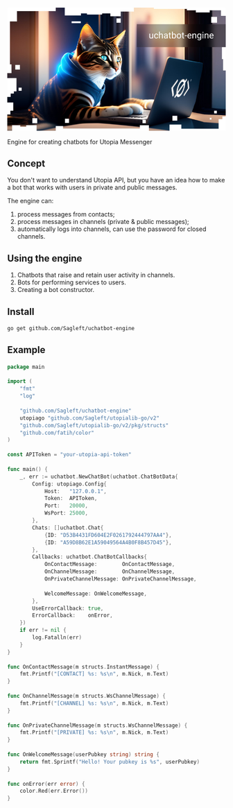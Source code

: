
![logo](logo.jpg)

Engine for creating chatbots for Utopia Messenger

## Concept

You don't want to understand Utopia API, but you have an idea how to make a bot that works with users in private and public messages.

The engine can:

1. process messages from contacts;
2. process messages in channels (private & public messages);
3. automatically logs into channels, can use the password for closed channels.

## Using the engine

1. Chatbots that raise and retain user activity in channels.
2. Bots for performing services to users.
3. Creating a bot constructor.

## Install

```bash
go get github.com/Sagleft/uchatbot-engine
```

## Example

```go
package main

import (
	"fmt"
	"log"

	"github.com/Sagleft/uchatbot-engine"
	utopiago "github.com/Sagleft/utopialib-go/v2"
	"github.com/Sagleft/utopialib-go/v2/pkg/structs"
	"github.com/fatih/color"
)

const APIToken = "your-utopia-api-token"

func main() {
	_, err := uchatbot.NewChatBot(uchatbot.ChatBotData{
		Config: utopiago.Config{
			Host:   "127.0.0.1",
			Token:  APIToken,
			Port:   20000,
			WsPort: 25000,
		},
		Chats: []uchatbot.Chat{
			{ID: "D53B4431FD604E2F0261792444797AA4"},
			{ID: "A59D8B62E1A59049564A4B0F8B457D45"},
		},
		Callbacks: uchatbot.ChatBotCallbacks{
			OnContactMessage:        OnContactMessage,
			OnChannelMessage:        OnChannelMessage,
			OnPrivateChannelMessage: OnPrivateChannelMessage,

			WelcomeMessage: OnWelcomeMessage,
		},
		UseErrorCallback: true,
		ErrorCallback:    onError,
	})
	if err != nil {
		log.Fatalln(err)
	}
}

func OnContactMessage(m structs.InstantMessage) {
	fmt.Printf("[CONTACT] %s: %s\n", m.Nick, m.Text)
}

func OnChannelMessage(m structs.WsChannelMessage) {
	fmt.Printf("[CHANNEL] %s: %s\n", m.Nick, m.Text)
}

func OnPrivateChannelMessage(m structs.WsChannelMessage) {
	fmt.Printf("[PRIVATE] %s: %s\n", m.Nick, m.Text)
}

func OnWelcomeMessage(userPubkey string) string {
	return fmt.Sprintf("Hello! Your pubkey is %s", userPubkey)
}

func onError(err error) {
	color.Red(err.Error())
}

```

